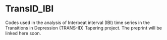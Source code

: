 # TransID_IBI
Codes used in the analysis of Interbeat interval (IBI) time series in the Transitions in Depression (TRANS-ID) Tapering project. The preprint will be linked here soon.
